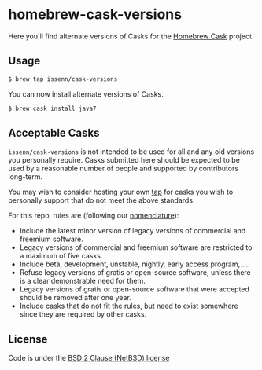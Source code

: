# homebrew-cask-versions

Here you'll find alternate versions of Casks for the [Homebrew Cask](https://github.com/Homebrew/homebrew-cask)
project.

## Usage

```sh
$ brew tap issenn/cask-versions
```

You can now install alternate versions of Casks.

```sh
$ brew cask install java7
```

## Acceptable Casks

`issenn/cask-versions` is not intended to be used for all and any old versions you personally require. Casks submitted here should be expected to be used by a reasonable number of people and supported by contributors long-term.

You may wish to consider hosting your own [tap](https://github.com/Homebrew/brew/blob/master/docs/How-to-Create-and-Maintain-a-Tap.md) for casks you wish to personally support that do not meet the above standards.

For this repo, rules are (following our [nomenclature](https://github.com/Homebrew/homebrew-cask/blob/master/doc/development/adding_a_cask.md#finding-a-home-for-your-cask)):

+ Include the latest minor version of legacy versions of commercial and freemium software.
+ Legacy versions of commercial and freemium software are restricted to a maximum of five casks.
+ Include beta, development, unstable, nightly, early access program, ….
+ Refuse legacy versions of gratis or open-source software, unless there is a clear demonstrable need for them.
+ Legacy versions of gratis or open-source software that were accepted should be removed after one year.
+ Include casks that do not fit the rules, but need to exist somewhere since they are required by other casks.

## License

Code is under the [BSD 2 Clause (NetBSD) license](https://github.com/issenn/homebrew-cask-versions/blob/master/LICENSE)